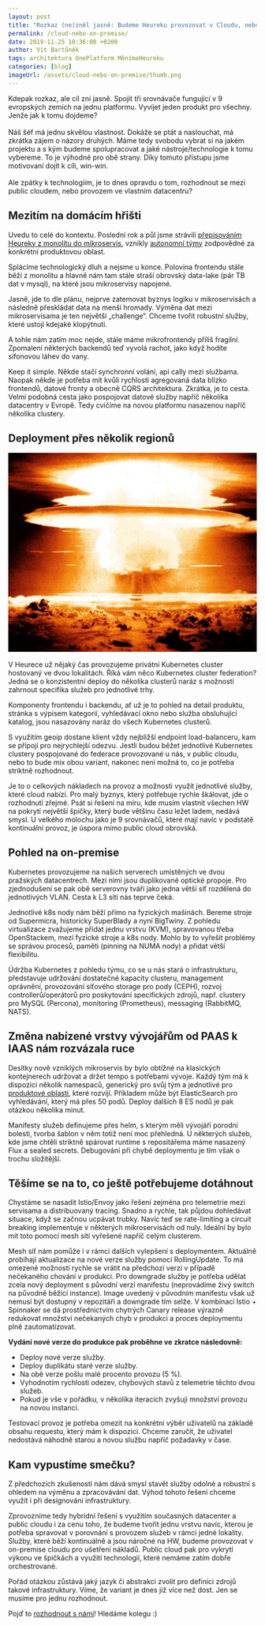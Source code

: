 ```yaml
---
layout: post
title: "Rozkaz (ne)zněl jasně: Budeme Heureku provozovat v Cloudu, nebo si postavíme vlastní on-premise řešení přes několik datacenter?"
permalink: /cloud-nebo-on-premise/
date: 2019-11-25 10:36:00 +0200
author: Vít Bartůněk
tags: architektura OnePlatform MěnímeHeureku 
categories: [blog]
imageUrl: /assets/cloud-nebo-on-premise/thumb.png
---
```


Kdepak rozkaz, ale cíl zní jasně. Spojit tři srovnávače fungující v 9 evropských zemích na jednu platformu. Vyvíjet jeden produkt pro všechny. Jenže jak k tomu dojdeme?<br><br>Náš šéf má jednu skvělou vlastnost. Dokáže se ptát a naslouchat, má zkrátka zájem o názory druhých. Máme tedy svobodu vybrat si na jakém projektu a s kým budeme spolupracovat a jaké nástroje/technologie k tomu vybereme. To je výhodné pro obě strany. Díky tomuto přístupu jsme motivovaní dojít k cíli, win-win.<br><br>Ale zpátky k technologiím, je to dnes opravdu o tom, rozhodnout se mezi public cloudem, nebo provozem ve vlastním datacentru? 

## Mezitím na domácím hřišti

Uvedu to celé do kontextu. Poslední rok a půl jsme strávili [přepisováním Heureky z monolitu do mikroservis](/menimeheureku-chystame-mezinarodni-oneplatform/), vznikly [autonomní týmy](/jak-jsme-si-rozdelili-produktove-oblasti-do-tymu/) zodpovědné za konkrétní produktovou oblast.

Splácíme technologický dluh a nejsme u konce. Polovina frontendu stále běží z monolitu a hlavně nám tam stále straší obrovský data-lake (pár TB dat v mysql), na které jsou mikroservisy napojené.

Jasně, jde to dle plánu, nejprve zatemovat byznys logiku v mikroservisách a následně přeskládat data na menší hromady. Výměna dat mezi mikroservisama je ten největší „challenge“. Chceme tvořit robustní služby, které ustojí kdejaké klopýtnutí.

A tohle nám zatím moc nejde, stále máme mikrofrontendy příliš fragilní. Zpomalení některých backendů teď vyvolá rachot, jako když hodíte sifonovou láhev do vany.

Keep it simple. Někde stačí synchronní volání, api cally mezi službama. Naopak někde je potřeba mít kvůli rychlosti agregovaná data blízko frontendů, datové fronty a obecně CQRS architektura. Zkrátka, je to cesta. Velmi podobná cesta jako pospojovat datové služby napříč několika datacentry v Evropě. Tedy cvičíme na novou platformu nasazenou napříč několika clustery.

## Deployment přes několik regionů

![]( /assets/cloud-nebo-on-premise/thumb.png)

V Heurece už nějaký čas provozujeme privátní Kubernetes cluster hostovaný ve dvou lokalitách. Říká vám něco Kubernetes cluster federation? Jedná se o konzistentní deploy do několika clusterů naráz s možností zahrnout specifika služeb pro jednotlivé trhy.

Komponenty frontendu i backendu, ať už je to pohled na detail produktu, stránka s výpisem kategorií, vyhledávací okno nebo služba obsluhující katalog, jsou nasazovány naráz do všech Kubernetes clusterů.

S využitím geoip dostane klient vždy nejbližší endpoint load-balanceru, kam se připojí pro nejrychlejší odezvu. Jestli budou běžet jednotlivé Kubernetes clustery pospojované do federace provozované u nás, v public cloudu, nebo to bude mix obou variant, nakonec není možná to, co je potřeba striktně rozhodnout.

Je to o celkových nákladech na provoz a možnosti využít jednotlivé služby, které cloud nabízí. Pro malý byznys, který potřebuje rychle škálovat, jde o rozhodnutí zřejmé. Psát si řešení na míru, kde musím vlastnit všechen HW na pokrytí největší špičky, který bude většinu času ležet ladem, nedává smysl. U velkého molochu jako je 9 srovnávačů, které mají navíc v podstatě kontinuální provoz, je úspora mimo public cloud obrovská.

## Pohled na on-premise

Kubernetes provozujeme na našich serverech umístěných ve dvou pražských datacentrech. Mezi nimi jsou duplikované optické propoje. Pro zjednodušení se pak obě serverovny tváří jako jedna větší síť rozdělená do jednotlivých VLAN. Cesta k L3 síti nás teprve čeká.

Jednotlivé k8s nody nám běží přímo na fyzických mašinách. Bereme stroje od Supermicra, historicky SuperBlady a nyní BigTwiny. Z pohledu virtualizace zvažujeme přidat jednu vrstvu (KVM), spravovanou třeba OpenStackem, mezi fyzické stroje a k8s nody. Mohlo by to vyřešit problémy se správou procesů, paměti (pinning na NUMA nody) a přidat větší flexibilitu.

Údržba Kubernetes z pohledu týmu, co se u nás stará o infrastrukturu, představuje udržování dostatečné kapacity clusteru, management oprávnění, provozování síťového storage pro pody (CEPH), rozvoj controllerů/operátorů pro poskytování specifických zdrojů, např. clustery pro MySQL (Percona), monitoring (Prometheus), messaging (RabbitMQ, NATS).

## Změna nabízené vrstvy vývojářům od PAAS k IAAS nám rozvázala ruce

Desítky nově vzniklých mikroservis by bylo obtížné na klasických kontejnerech udržovat a držet tempo s potřebami vývoje. Každý tým má k dispozici několik namespaců, generický pro svůj tým a jednotlivé pro [produktové oblasti](/jak-jsme-si-rozdelili-produktove-oblasti-do-tymu/), které rozvíjí. Příkladem může být ElasticSearch pro vyhledávání, který má přes 50 podů. Deploy dalších 8 ES nodů je pak otázkou několika minut.

Manifesty služeb definujeme přes helm, s kterým měli vývojáři porodní bolesti, tvorba šablon v něm totiž není moc přehledná. U některých služeb, kde jsme chtěli striktně spárovat runtime s repositářema máme nasazený Flux a sealed secrets. Debugování při chybě deploymentu je tím však o trochu složitější.

## Těšíme se na to, co ještě potřebujeme dotáhnout

Chystáme se nasadit Istio/Envoy jako řešení zejména pro telemetrie mezi servisama a distribuovaný tracing. Snadno a rychle, tak půjdou dohledávat situace, když se začnou ucpávat trubky. Navíc teď se rate-limiting a circuit breaking implementuje v některých mikroservisách od nuly. Ideální by bylo mít toto pomocí mesh sítí vyřešené napříč celým clusterem.

Mesh síť nám pomůže i v rámci dalších vylepšení s deploymentem. Aktuálně probíhají aktualizace na nové verze služby pomocí RollingUpdate. To má omezené možnosti rychle se vrátit na předchozí verzi v případě nečekaného chování v produkci. Pro downgrade služby je potřeba udělat zcela nový deployment s původní verzí manifestu (neprovádíme živý switch na původně běžící instance). Image uvedený v původním manifestu však už nemusí být dostupný v repozitáři a downgrade tím selže. V kombinaci Istio + Spinnaker se dá prostřednictvím chytrých Canary release výrazně redukovat množství nečekaných chyb v produkci a proces deploymentu plně zautomatizovat.

**Vydání nové verze do produkce pak proběhne ve zkratce následovně:**
* Deploy nové verze služby.
* Deploy duplikátu staré verze služby.
* Na obě verze pošlu malé procento provozu (5 %).
* Vyhodnotím rychlosti odezev, chybových stavů z telemetrie těchto dvou služeb.
* Pokud je vše v pořádku, v několika iteracích zvyšuji množství provozu na novou instanci.

Testovací provoz je potřeba omezit na konkrétní výběr uživatelů na základě obsahu requestu, který mám k dispozici. Chceme zaručit, že uživatel nedostává náhodně starou a novou službu napříč požadavky v čase.

## Kam vypustíme smečku?

Z předchozích zkušeností nám dává smysl stavět služby odolné a robustní s ohledem na výměnu a zpracovávání dat. Výhod tohoto řešení chceme využít i při designování infrastruktury.

Zprovozníme tedy hybridní řešení s využitím současných datacenter a public cloudu i za cenu toho, že budeme tvořit jednu vrstvu navíc, kterou je potřeba spravovat v porovnání s provozem služeb v rámci jedné lokality. Služby, které běží kontinuálně a jsou náročné na HW, budeme provozovat v on-premise cloudu pro ušetření nákladů. Public cloud pak pro vykrytí výkonu ve špičkách a využití technologií, které nemáme zatím dobře orchestrované.

Pořád otázkou zůstává jaký jazyk či abstrakci zvolit pro definici zdrojů takové infrastruktury. Víme, že variant je dnes již více než dost. Jen se musíme pro jednu rozhodnout.

Pojď to [rozhodnout s námi](https://onas.heureka.cz/linux-system-administrator)! Hledáme kolegu :)
